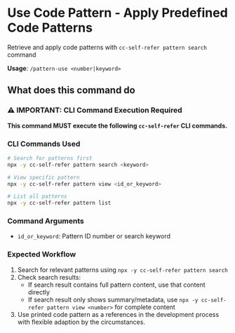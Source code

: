 # Use Code Pattern - Apply Predefined Code Patterns

Retrieve and apply code patterns with `cc-self-refer pattern search` command

**Usage**: `/pattern-use <number|keyword>`

## What does this command do

### ⚠️ IMPORTANT: CLI Command Execution Required

**This command MUST execute the following `cc-self-refer` CLI commands.**

### CLI Commands Used

```bash
# Search for patterns first
npx -y cc-self-refer pattern search <keyword>

# View specific pattern
npx -y cc-self-refer pattern view <id_or_keyword>

# List all patterns
npx -y cc-self-refer pattern list
```

### Command Arguments
- `id_or_keyword`: Pattern ID number or search keyword  

### Expected Workflow
1. Search for relevant patterns using `npx -y cc-self-refer pattern search`
2. Check search results:
   - If search result contains full pattern content, use that content directly
   - If search result only shows summary/metadata, use `npx -y cc-self-refer pattern view <number>` for complete content
3. Use printed code pattern as a references in the development process with flexible adaption by the circumstances.


